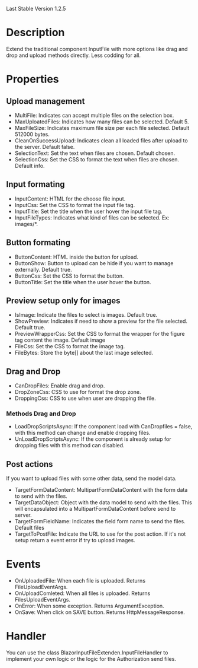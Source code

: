 Last Stable Version 1.2.5
# Description
Extend the traditional component InputFile with more options like drag and drop and upload methods directly. Less codding for all.
# Properties
## Upload management
* MultiFile: Indicates can accept multiple files on the selection box.
* MaxUploatedFiles: Indicates how many files can be selected. Default 5.
* MaxFileSize: Indicates maximum file size per each file selected. Default 512000 bytes.
* CleanOnSuccessUpload: Indicates clean all loaded files after upload to the server. Default false.
* SelectionText: Set the text when files are chosen. Default chosen.
* SelectionCss: Set the CSS to format the text when files are chosen. Default info.
## Input formating
* InputContent: HTML for the choose file input.
* InputCss: Set the CSS to format the input file tag.
* InputTitle: Set the title when the user hover the input file tag.
* InputFileTypes: Indicates what kind of files can be selected. Ex: images/*.
## Button formating
* ButtonContent: HTML inside the button for upload.
* ButtonShow: Button to upload can be hide if you want to manage externally. Default true.
* ButtonCss: Set the CSS to format the button.
* ButtonTitle: Set the title when the user hover the button.
## Preview setup only for images
* IsImage: Indicate the files to select is images. Default true.
* ShowPreview: Indicates if need to show a preview for the file selected. Default true.
* PreviewWrapperCss: Set the CSS to format the wrapper for the figure tag content the image. Default image
* FileCss: Set the CSS to format the image tag.
* FileBytes: Store the byte[] about the last image selected.
## Drag and Drop
* CanDropFiles: Enable drag and drop.
* DropZoneCss: CSS to use for format the drop zone.
* DroppingCss: CSS to use when user are dropping the file.
### Methods Drag and Drop
* LoadDropScriptsAsync: If the component load with CanDropfiles = false, with this method can change and enable dropping files.
* UnLoadDropScriptsAsync: If the component is already setup for dropping files with this method can disabled.
## Post actions
If you want to upload files with some other data, send the model data.
* TargetFormDataContent: MultipartFormDataContent with the form data to send with the files.
* TargetDataObject: Object with the data model to send with the files. This will encapsulated into a MultipartFormDataContent before send to server.
* TargetFormFieldName: Indicates the field form name to send the files. Default files
* TargetToPostFile: Indicate the URL to use for the post action. If it's not setup return a event error if try to upload images.
# Events
* OnUploadedFile: When each file is uploaded. Returns FileUploadEventArgs.
* OnUploadComleted: When all files is uploaded. Returns FilesUploadEventArgs.
* OnError: When some exception. Returns ArgumentException.
* OnSave: When click on SAVE button. Returns HttpMessageResponse.
# Handler
You can use the class BlazorInputFileExtenden.InputFileHandler to implement your own logic or the logic for the Authorization send files.
